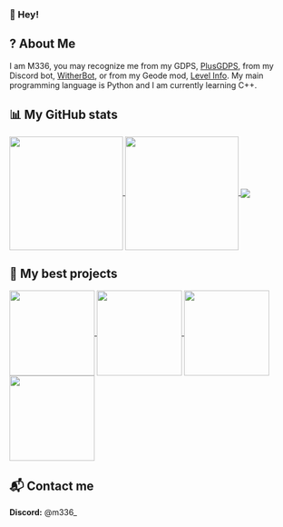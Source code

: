 ### 👋 Hey!

## ? About Me
I am M336, you may recognize me from my GDPS, [PlusGDPS](https://discord.gg/umPTrqmkFD), from my Discord bot, [WitherBot](https://discord.com/oauth2/authorize?client_id=1039238934682665030), or from my Geode mod, [Level Info](https://geode-sdk.org/mods/m336.levelinfo/). My main programming language is Python and I am currently learning C++.

## 📊 My GitHub stats
<a href="https://github.com/anuraghazra/github-readme-stats">
  <img height=200 align="center" src="https://github-readme-stats.vercel.app/api?username=M336G&show_icons=true&theme=dark" />
</a>
<a href="https://github.com/anuraghazra/convoychat">
  <img height=200 align="center" src="https://github-readme-stats.vercel.app/api/top-langs/?username=M336G&theme=dark&layout=compact&hide_progress=false&langs_count=8&card_width=320" />
</a>

<a href="https://github.com/anuraghazra/convoychat">
  <img align="center" src="https://github-readme-stats.vercel.app/api/wakatime?username=M336&theme=dark&layout=compact" />
</a>

## 📌 My best projects
<a href="https://github.com/anuraghazra/github-readme-stats">
  <img height=150 align="center" src="https://github-readme-stats.vercel.app/api/pin/?username=M336G&repo=WitherBot&theme=dark" />
</a>
<a href="https://github.com/anuraghazra/convoychat">
  <img height=150 align="center" src="https://github-readme-stats.vercel.app/api/pin/?username=M336G&repo=LevelInfo&theme=dark" />
</a>

<a href="https://github.com/anuraghazra/github-readme-stats">
  <img height=150 align="center" src="https://github-readme-stats.vercel.app/api/pin/?username=M336G&repo=PlusCraft&theme=dark" />
</a>
<a href="https://github.com/anuraghazra/convoychat">
  <img height=150 align="center" src="https://github-readme-stats.vercel.app/api/pin/?username=PlusGDPS&repo=bot&theme=dark" />
</a>

## 📬 Contact me
**Discord:** @m336_
